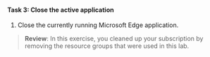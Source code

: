 #### Task 3: Close the active application

1. Close the currently running Microsoft Edge application.

> **Review**: In this exercise, you cleaned up your subscription by removing the resource groups that were used in this lab.